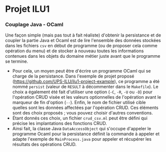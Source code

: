 # Projet ILU1

### Couplage Java - OCaml

Une façon simple (mais pas tout à fait réaliste) d'obtenir la persistance et de coupler la partie Java et Ocaml est de lire l'ensemble des données stockées dans les fichiers `csv` en début de programme (ou de proposer cela comme opération du menu) et de stocker à nouveau toutes les informations contenues dans les objets du domaine métier juste avant que le programme se termine.
* Pour cela, un moyen peut être d'écrire un programme OCaml qui se charge de la persistance. Dans l'exemple de projet proposé (https://github.com/UPS-ILU/ilu1-project-example), ce programme a été nommé `persist` (valeur de `RESULT` à décommenter dans le `Makefile`). Le choix a également été fait d'utiliser une option (`-C`, `-R`, `-U` ou `-D`) pour l'opération CRUD visée et les valeurs optionnelles de l'opération avant le marqueur de fin d'option (`--`). Enfin, le nom de fichier utilisé cible quelles sont les données affectées par l'opération CRUD. Ces éléments sont des choix proposés ; vous pouvez choisir d'autres conventions.
* Étant donnés ces choix, un fichier `crud_csv.ml` peut être défini qui précise les implantations des fonctions CRUD.
* Ainsi fait, la classe Java `DataAccessObject`  qui s'occupe d'appeler le programme Ocaml pour la persistance définit la commande à appeler et adapte l'exemple de `MainProcess.java` pour appeler et récupérer les résultats des opérations CRUD.


